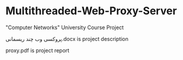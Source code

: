 # Multithreaded-Web-Proxy-Server
"Computer Networks" University Course Project

پروکسی وب چند ریسمانی.docx is project description

proxy.pdf is project report
